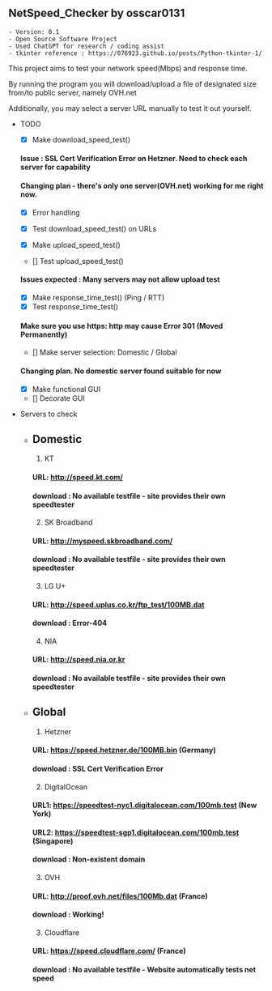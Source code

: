 ## NetSpeed_Checker by osscar0131
    - Version: 0.1
    - Open Source Software Project
    - Used ChatGPT for research / coding assist
    - tkinter reference : https://076923.github.io/posts/Python-tkinter-1/

This project aims to test your network speed(Mbps) and response time.

By running the program you will download/upload a file of designated size from/to public server, namely OVH.net

Additionally, you may select a server URL manually to test it out yourself.


- TODO
    - [x] Make download_speed_test()
    #### Issue : SSL Cert Verification Error on Hetzner. Need to check each server for capability
    #### Changing plan - there's only one server(OVH.net) working for me right now.
    - [x] Error handling

    - [x] Test download_speed_test() on URLs

    - [x] Make upload_speed_test()
    - [] Test upload_speed_test()
    #### Issues expected : Many servers may not allow upload test

    - [x] Make response_time_test() (Ping / RTT)
    - [x] Test response_time_test()
    #### Make sure you use https: http may cause Error 301 (Moved Permanently)

    - [] Make server selection: Domestic / Global
    #### Changing plan. No domestic server found suitable for now

    - [x] Make functional GUI
    - [] Decorate GUI


- Servers to check
    - ## Domestic
        1. KT
        #### URL: http://speed.kt.com/
        #### download : No available testfile - site provides their own speedtester
        2. SK Broadband
        #### URL: http://myspeed.skbroadband.com/
        #### download : No available testfile - site provides their own speedtester
        3. LG U+
        #### URL: http://speed.uplus.co.kr/ftp_test/100MB.dat
        #### download : Error-404
        4. NIA
        #### URL: http://speed.nia.or.kr
        #### download : No available testfile - site provides their own speedtester
    - ## Global
        1. Hetzner
        #### URL: https://speed.hetzner.de/100MB.bin (Germany)
        #### download : SSL Cert Verification Error
        2. DigitalOcean
        #### URL1: https://speedtest-nyc1.digitalocean.com/100mb.test (New York)
        #### URL2: https://speedtest-sgp1.digitalocean.com/100mb.test (Singapore)
        #### download : Non-existent domain
        3. OVH
        #### URL: http://proof.ovh.net/files/100Mb.dat (France)
        #### download : Working!
        3. Cloudflare
        #### URL: https://speed.cloudflare.com/ (France)
        #### download : No available testfile - Website automatically tests net speed